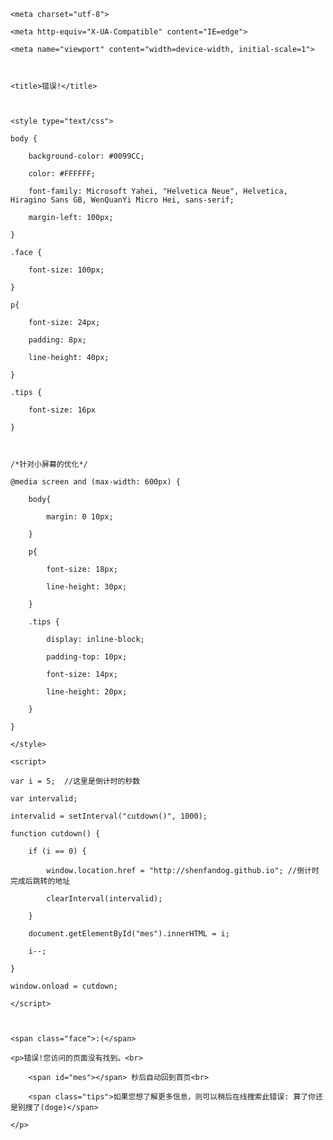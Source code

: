 <!--**  

* ERROR HTML

* IN SHENFANDOG

* :(

* doge

**-->  

<!DOCTYPE html>  

<html>  

<head>  

    <meta charset="utf-8">  

    <meta http-equiv="X-UA-Compatible" content="IE=edge">  

    <meta name="viewport" content="width=device-width, initial-scale=1">  

  

    <title>错误!</title>  

      

    <style type="text/css">  

    body {  

        background-color: #0099CC;  

        color: #FFFFFF;  

        font-family: Microsoft Yahei, "Helvetica Neue", Helvetica, Hiragino Sans GB, WenQuanYi Micro Hei, sans-serif;  

        margin-left: 100px;  

    }  

    .face {  

        font-size: 100px;  

    }  

    p{  

        font-size: 24px;  

        padding: 8px;  

        line-height: 40px;  

    }  

    .tips {  

        font-size: 16px  

    }  

      

    /*针对小屏幕的优化*/  

    @media screen and (max-width: 600px) {   

        body{  

            margin: 0 10px;  

        }  

        p{  

            font-size: 18px;  

            line-height: 30px;  

        }  

        .tips {  

            display: inline-block;  

            padding-top: 10px;  

            font-size: 14px;  

            line-height: 20px;  

        }  

    }  

    </style>  

</head>  

  

<body>  

    <script>   

    var i = 5;  //这里是倒计时的秒数  

    var intervalid;   

    intervalid = setInterval("cutdown()", 1000);   

    function cutdown() {   

        if (i == 0) {   

            window.location.href = "http://shenfandog.github.io"; //倒计时完成后跳转的地址  

            clearInterval(intervalid);   

        }   

        document.getElementById("mes").innerHTML = i;   

        i--;   

    }  

    window.onload = cutdown;  

    </script>  

      

    <span class="face">:(</span>  

    <p>错误!您访问的页面没有找到。<br>  

        <span id="mes"></span> 秒后自动回到首页<br>  

        <span class="tips">如果您想了解更多信息，则可以稍后在线搜索此错误: 算了你还是别搜了(doge)</span>  

    </p>  

</body>  

</html>  
